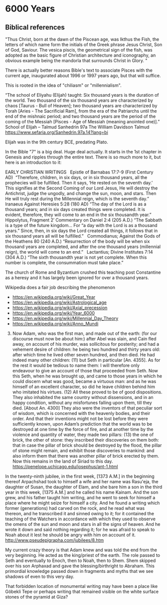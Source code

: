 # 6000 Years

## Biblical references

"Thus Christ, born at the dawn of the Piscean age, was Ikthus the Fish, the letters of which name form the initials of the Greek phrase Jesus Christ, Son of God, Saviour. The vesica piscis, the geometrical sign of the fish, was adopted as the basic figure of Christian architecture and iconography, an obvious example being the mandorla that surrounds Christ in Glory. "

There is actually better reasons Bible's text to associate Pisces with the current age, inaugurated about 1996 or 1997 years ago, but that will suffice.

This is rooted in the idea of "chiliasm" or "millennialism".  

“The school of Eliyahu (Elijah) taught: Six thousand years is the duration of the world. Two thousand of the six thousand years are characterized by chaos [Taurus - Bull of Heaven]; two thousand years are characterized by Torah [Aries - The Sacrificial Ram], from the era of the Patriarchs until the end of the mishnaic period; and two thousand years are the period of the coming of the Messiah [Pisces - Age of Messiah (meaning anointed one)].”
School of Elijah – Talmud
Sanhedrin 97a
The William Davidson Talmud
https://www.sefaria.org/Sanhedrin.97a.14?lang=bi 

Elijah was in the 9th century BCE, predating Plato.

In the Bible "7" is a big deal. Huge deal actually.  It starts in the 1st chapter in Genesis and ripples through the entire text.  There is so much more to it, but here is an introduction to it:

EARLY CHRISTIAN WRITINGS
 
Epistle of Barnabas 17:7-9 (First Century AD) 
“Therefore, children, in six days, or in six thousand years, all the prophecies will be fulfilled. Then it says, ‘He rested on the seventh day.’ This signifies at the Second Coming of our Lord Jesus, He will destroy the Antichrist, judge the ungodly, and change the sun, moon, and stars. Then He will truly rest during the Millennial reign, which is the seventh day.”
 
Iranaeus Against Heresies 5:28 (180 AD)
“The day of the Lord is as a thousand years; and in six days created things were completed. It is evident, therefore, they will come to an end in the six thousandth year.”
 
Hippolytus, Fragment 2′ Commentary on Daniel 2:4 (205 A.D.)
“The Sabbath is a type of the future kingdom… For “a day with the Lord is as a thousand years.” Since, then, in six days the Lord created all things, it follows that in six thousand years all will be fulfilled.”
 
Commodianus; Against the Gods of the Heathens 80 (240 A.D.)
“Resurrection of the body will be when six thousand years are completed, and after the one thousand years (millennial reign), the world will come to an end.”
 
Lactantius; Divine Institutes 7:14 (304 A.D.)
“The sixth thousandth year is not yet complete. When this number is complete, the consummation must take place.”

The church of Rome and Byzantium crushed this teaching post Constantine as a heresy and it has largely been ignored for over a thousand years.

Wikipedia does a fair job describing the phenomenon

- https://en.wikipedia.org/wiki/Great_Year
- https://en.wikipedia.org/wiki/Astrological_age
- https://en.wikipedia.org/wiki/Axial_precession
- https://en.wikipedia.org/wiki/Year_6000
- https://en.wikipedia.org/wiki/Millennial_Day_Theory
- https://en.wikipedia.org/wiki/Anno_Mundi

3. Now Adam, who was the first man, and made out of the earth: (for our discourse must now be about him:) after Abel was slain, and Cain fled away, on account of his murder, was sollicitous for posterity; and had a vehement desire of children: he being two hundred and thirty years old: after which time he lived other seven hundred, and then died. He had indeed many other children: (11) but Seth in particular [An. 4355]. As for the rest it would be tedious to name them: I will therefore only endeavour to give an account of those that proceeded from Seth. Now this Seth, when he was brought up, and came to those years in which he could discern what was good, became a virtuous man: and as he was himself of an excellent character, so did he leave children behind him who imitated his virtues. (12) All these proved to be of good dispositions. They also inhabited the same country without dissensions, and in an happy condition, without any misfortunes falling upon them, till they died. [About An. 4300] They also were the inventors of that peculiar sort of wisdom, which is concerned with the heavenly bodies, and their order. And that their inventions might not be lost before they were sufficiently known, upon Adam’s prediction that the world was to be destroyed at one time by the force of fire, and at another time by the violence and quantity of water, they made two pillars: (13) the one of brick, the other of stone: they inscribed their discoveries on them both: that in case the pillar of brick should be destroyed by the flood, the pillar of stone might remain, and exhibit those discoveries to mankind: and also inform them that there was another pillar of brick erected by them. Now this remains in the land of Siriad to this day.
https://penelope.uchicago.edu/josephus/ant-1.html

In the twenty-ninth jubilee, in the first week, [1373 A.M.] in the beginning thereof Arpachshad took to himself a wife and her name was Rasu'eja, the daughter of Susan, the daughter of Elam, and she bare him a son in the third year in this week, [1375 A.M.] and he called his name Kainam.
And the son grew, and his father taught him writing, and he went to seek for himself a place where he might seize for himself a city.
And he found a writing which former (generations) had carved on the rock, and he read what was thereon, and he transcribed it and sinned owing to it; for it contained the teaching of the Watchers in accordance with which they used to observe the omens of the sun and moon and stars in all the signs of heaven.
And he wrote it down and said nothing regarding it; for he was afraid to speak to Noah about it lest he should be angry with him on account of it.
http://www.pseudepigrapha.com/jubilees/8.htm

My current crazy theory is that Adam knew and was told the end from the very beginning.  He acted as the king/priest of the earth.  The role passed to Seth and eventually to Enoch, then to Noah, then to Shem.  Shem skipped over his son Arphaxad and gave the blessing/birthright to Abraham.  This primordial knowledge passed down in fragments and myths that we see shadows of even to this very day.

That forbidden location of monumental writing may have been a place like Göbekli Tepe or perhaps writing that remained visible on the white surface stones of the pyramid at Giza?